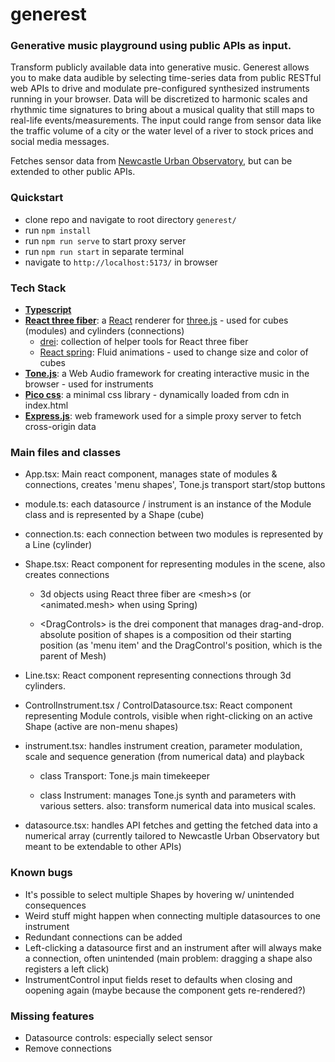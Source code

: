 # generest

### Generative music playground using public APIs as input.

Transform publicly available data into generative music. Generest allows you to make data audible by selecting time-series data from public RESTful web APIs to drive and modulate pre-configured synthesized instruments running in your browser. Data will be discretized to harmonic scales and rhythmic time signatures to bring about a musical quality that still maps to real-life events/measurements. The input could range from sensor data like the traffic volume of a city or the water level of a river to stock prices and social media messages.

Fetches sensor data from [Newcastle Urban Observatory](https://newcastle.urbanobservatory.ac.uk/), but can be extended to other public APIs.

### Quickstart

- clone repo and navigate to root directory `generest/`
- run `npm install`
- run `npm run serve` to start proxy server
- run `npm run start` in separate terminal
- navigate to `http://localhost:5173/` in browser

### Tech Stack

- [**Typescript**](https://www.typescriptlang.org/docs/handbook/intro.html)
- [**React three fiber**](https://r3f.docs.pmnd.rs/getting-started/introduction): a [React](https://react.dev/learn) renderer for [three.js](https://threejs.org/docs/index.html#manual/en/introduction/Creating-a-scene) - used for cubes (modules) and cylinders (connections)
  - [drei](http://drei.docs.pmnd.rs/getting-started/introduction): collection of helper tools for React three fiber
  - [React spring](https://www.react-spring.dev/docs): Fluid animations - used to change size and color of cubes
- [**Tone.js**](https://tonejs.github.io/): a Web Audio framework for creating interactive music in the browser - used for instruments
- [**Pico css**](https://picocss.com/docs): a minimal css library - dynamically loaded from cdn in index.html
- [**Express.js**](https://expressjs.com/): web framework used for a simple proxy server to fetch cross-origin data

### Main files and classes
- App.tsx: Main react component, manages state of modules & connections, creates 'menu shapes', Tone.js transport start/stop buttons

- module.ts: each datasource / instrument is an instance of the Module class and is represented by a Shape (cube)

- connection.ts: each connection between two modules is represented by a Line (cylinder)

- Shape.tsx: React component for representing modules in the scene, also creates connections

  - 3d objects using React three fiber are \<mesh\>s (or \<animated.mesh\> when using Spring)

  - \<DragControls\> is the drei component that manages drag-and-drop. absolute position of shapes is a composition od their starting position (as 'menu item' and the DragControl's position, which is the parent of Mesh)

- Line.tsx: React component representing connections through 3d cylinders.

- ControlInstrument.tsx / ControlDatasource.tsx: React component representing Module controls, visible when right-clicking on an active Shape (active are non-menu shapes)

- instrument.tsx: handles instrument creation, parameter modulation, scale and sequence generation (from numerical data) and playback

  - class Transport: Tone.js main timekeeper

  - class Instrument: manages Tone.js synth and parameters with various setters. also: transform numerical data into musical scales.

- datasource.tsx: handles API fetches and getting the fetched data into a numerical array (currently tailored to Newcastle Urban Observatory but meant to be extendable to other APIs)

### Known bugs
- It's possible to select multiple Shapes by hovering w/ unintended consequences
- Weird stuff might happen when connecting multiple datasources to one instrument
- Redundant connections can be added
- Left-clicking a datasource first and an instrument after will always make a connection, often unintended (main problem: dragging a shape also registers a left click)
- InstrumentControl input fields reset to defaults when closing and oopening again (maybe because the component gets re-rendered?)

### Missing features
- Datasource controls: especially select sensor
- Remove connections
